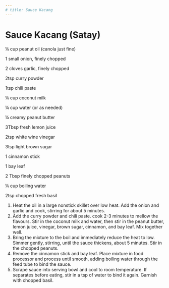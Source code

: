 ```yaml
---
# title: Sauce Kacang
---
```


# Sauce Kacang (Satay)

 ¼ cup peanut oil (canola just fine)

1 small onion, finely chopped

2 cloves garlic, finely chopped

2tsp curry powder

1tsp chili paste

¼ cup coconut milk

¼ cup water (or as needed)

¼ creamy peanut butter

3Tbsp fresh lemon juice

2tsp white wine vinegar

3tsp light brown sugar

1 cinnamon stick

1 bay leaf

2 Tbsp finely chopped peanuts

¼ cup boiling water

2tsp chopped fresh basil

 

1. Heat the oil in a large nonstick skillet over low heat. Add the onion and garlic and cook, stirring for about 5 minutes.
2. Add the curry powder and chili paste. cook 2-3 minutes to mellow the flavours. Stir in the coconut milk and water, then stir in the peanut butter, lemon juice, vinegar, brown sugar, cinnamon, and bay leaf. Mix together well.
3. Bring the mixture to the boil and immediately reduce the heat to low. Simmer gently, stirring, until the sauce thickens, about 5 minutes. Stir in the chopped peanuts.
4. Remove the cinnamon stick and bay leaf. Place mixture in food processor and process until smooth, adding boiling water through the feed tube to bind the sauce.
5. Scrape sauce into serving bowl and cool to room temperature. If separates before eating, stir in a tsp of water to bind it again. Garnish with chopped basil.